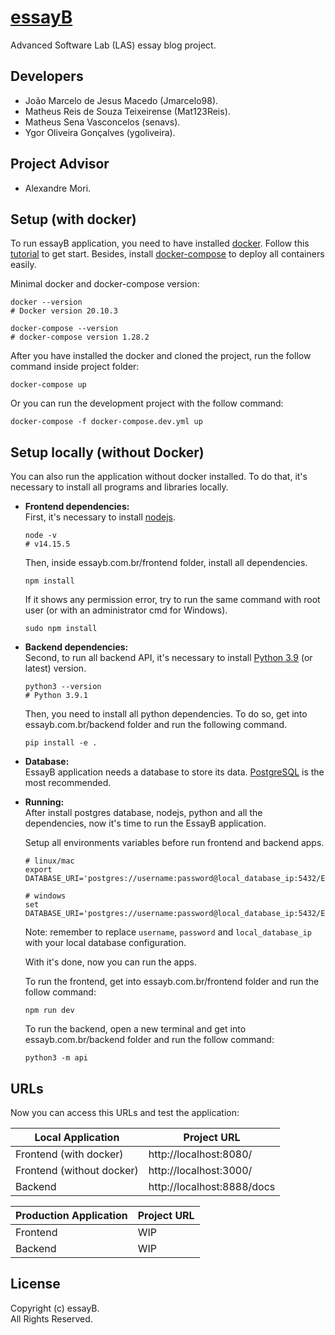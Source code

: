 # [essayB](https://essayb.com.br/)
Advanced Software Lab (LAS) essay blog project.

## Developers
* João Marcelo de Jesus Macedo (Jmarcelo98).
* Matheus Reis de Souza Teixeirense (Mat123Reis).
* Matheus Sena Vasconcelos (senavs).
* Ygor Oliveira Gonçalves (ygoliveira).

## Project Advisor
* Alexandre Mori.

## Setup (with docker)
To run essayB application, you need to have installed [docker](https://docs.docker.com/). 
Follow this [tutorial](https://docs.docker.com/engine/install/ubuntu/) to get start.
Besides, install [docker-compose](https://docs.docker.com/compose/install/) to deploy all containers easily.  

Minimal docker and docker-compose version:
```shell
docker --version
# Docker version 20.10.3

docker-compose --version
# docker-compose version 1.28.2
```

After you have installed the docker and cloned the project, run the follow command inside project folder:
```shell
docker-compose up
```

Or you can run the development project with the follow command:
```shell
docker-compose -f docker-compose.dev.yml up
```

## Setup locally (without Docker)
You can also run the application without docker installed. To do that, it's necessary to install all programs and libraries locally.

- **Frontend dependencies:**  
  First, it's necessary to install [nodejs](https://nodejs.org/en/download/).
  ```shell
  node -v
  # v14.15.5
  ```

  Then, inside essayb.com.br/frontend folder, install all dependencies.
  ```shell
  npm install
  ```
  
  If it shows any permission error, try to run the same command with root user (or with an administrator cmd for Windows).
  ```shell
  sudo npm install
  ```

- **Backend dependencies:**  
  Second, to run all backend API, it's necessary to install [Python 3.9](https://www.python.org/downloads/) (or latest) version.
  ```shell
  python3 --version
  # Python 3.9.1
  ```
  
  Then, you need to install all python dependencies. To do so, get into essayb.com.br/backend folder and run the following command.
  ```shell
  pip install -e .
  ```

- **Database:**  
  EssayB application needs a database to store its data. [PostgreSQL](https://www.postgresql.org/download/) is the most recommended.
  

- **Running:**  
  After install postgres database, nodejs, python and all the dependencies, now it's time to run the EssayB application.
  
  Setup all environments variables before run frontend and backend apps.
  ```shell
  # linux/mac
  export DATABASE_URI='postgres://username:password@local_database_ip:5432/ESSAYB_DEV'
  ```
  ```shell
  # windows
  set DATABASE_URI='postgres://username:password@local_database_ip:5432/ESSAYB_DEV'
  ```
  
  Note: remember to replace `username`, `password` and `local_database_ip` with your local database configuration.

  With it's done, now you can run the apps.
  
  To run the frontend, get into essayb.com.br/frontend folder and run the follow command:
  ```shell
  npm run dev
  ```
  
  To run the backend, open a new terminal and get into essayb.com.br/backend folder and run the follow command:
  ```shell
  python3 -m api
  ```

## URLs
Now you can access this URLs and test the application:  

| Local Application            	| Project URL                	|
|---------------------------	|----------------------------	|
| Frontend (with docker)    	| http://localhost:8080/     	|
| Frontend (without docker) 	| http://localhost:3000/     	|
| Backend                   	| http://localhost:8888/docs 	|

| Production Application 	| Project URL 	|
|------------------------	|-------------	|
| Frontend               	| WIP         	|
| Backend                	| WIP         	|
  
## License
Copyright (c) essayB.  
All Rights Reserved.
